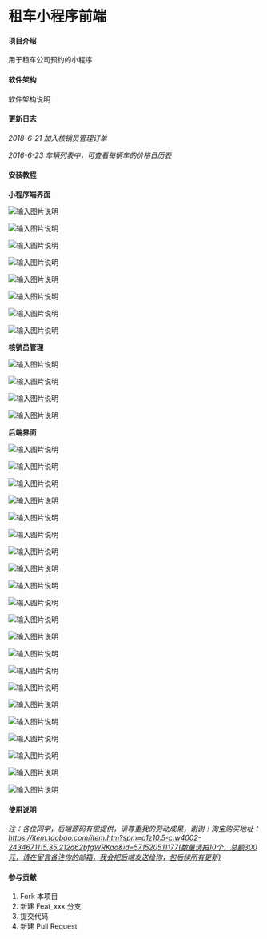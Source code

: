 # 租车小程序前端

#### 项目介绍
用于租车公司预约的小程序

#### 软件架构
软件架构说明

#### 更新日志
 _2018-6-21 加入核销员管理订单_ 

 _2016-6-23 车辆列表中，可查看每辆车的价格日历表_ 

#### 安装教程

 **小程序端界面** 

![输入图片说明](https://gitee.com/uploads/images/2018/0609/221631_9912ff1d_1974020.jpeg "1.jpg")

![输入图片说明](https://gitee.com/uploads/images/2018/0609/221643_fdd76cd2_1974020.jpeg "2.jpg")

![输入图片说明](https://gitee.com/uploads/images/2018/0623/094131_30ffd83a_1974020.jpeg "10.jpg")

![输入图片说明](https://gitee.com/uploads/images/2018/0609/221653_8bb4aa51_1974020.jpeg "3.jpg")

![输入图片说明](https://gitee.com/uploads/images/2018/0609/221700_01b3f146_1974020.jpeg "4.jpg")

![输入图片说明](https://gitee.com/uploads/images/2018/0609/221708_78a19e55_1974020.jpeg "5.jpg")

![输入图片说明](https://gitee.com/uploads/images/2018/0609/221715_3a403e14_1974020.jpeg "6.jpg")

![输入图片说明](https://gitee.com/uploads/images/2018/0609/221726_dd39dc4d_1974020.jpeg "9.jpg")

 **核销员管理**

![输入图片说明](https://gitee.com/uploads/images/2018/0623/094039_953e4997_1974020.jpeg "11.jpg")

![输入图片说明](https://gitee.com/uploads/images/2018/0623/094051_86056d90_1974020.jpeg "12.jpg")

![输入图片说明](https://gitee.com/uploads/images/2018/0623/094058_14c58fa7_1974020.jpeg "13.jpg")

![输入图片说明](https://gitee.com/uploads/images/2018/0623/094104_6317853e_1974020.jpeg "14.jpg")

 **后端界面** 

![输入图片说明](https://gitee.com/uploads/images/2018/0609/221815_ad968105_1974020.png "1.png")

![输入图片说明](https://gitee.com/uploads/images/2018/0609/221823_cd89451e_1974020.png "2.png")

![输入图片说明](https://gitee.com/uploads/images/2018/0609/221831_928d763f_1974020.png "3.png")

![输入图片说明](https://gitee.com/uploads/images/2018/0609/221840_aea930db_1974020.png "4.png")

![输入图片说明](https://gitee.com/uploads/images/2018/0609/221847_8ef8a8d4_1974020.png "5.png")

![输入图片说明](https://gitee.com/uploads/images/2018/0609/221854_f09561ad_1974020.png "6.png")

![输入图片说明](https://gitee.com/uploads/images/2018/0609/221901_e0539eeb_1974020.png "7.png")

![输入图片说明](https://gitee.com/uploads/images/2018/0609/221907_15b4cff7_1974020.png "8.png")

![输入图片说明](https://gitee.com/uploads/images/2018/0609/221914_b6cb60b0_1974020.png "9.png")

![输入图片说明](https://gitee.com/uploads/images/2018/0609/221920_478681d6_1974020.png "10.png")

![输入图片说明](https://gitee.com/uploads/images/2018/0609/221927_b3d30925_1974020.png "11.png")

![输入图片说明](https://gitee.com/uploads/images/2018/0609/221933_90d7f90d_1974020.png "12.png")

![输入图片说明](https://gitee.com/uploads/images/2018/0609/221941_199cdf03_1974020.png "13.png")

![输入图片说明](https://gitee.com/uploads/images/2018/0609/221947_335e5224_1974020.png "14.png")

![输入图片说明](https://gitee.com/uploads/images/2018/0609/221955_4965c12a_1974020.png "15.png")

![输入图片说明](https://gitee.com/uploads/images/2018/0609/222002_7252f46a_1974020.png "16.png")

![输入图片说明](https://gitee.com/uploads/images/2018/0609/222009_8cc50ab7_1974020.png "17.png")

![输入图片说明](https://gitee.com/uploads/images/2018/0609/222016_eb726635_1974020.png "18.png")

![输入图片说明](https://gitee.com/uploads/images/2018/0609/222023_d9326cd5_1974020.png "19.png")

![输入图片说明](https://gitee.com/uploads/images/2018/0609/222030_7fcf7abc_1974020.png "20.png")

![输入图片说明](https://gitee.com/uploads/images/2018/0609/222037_c294cd01_1974020.png "21.png")

#### 使用说明

 _注：各位同学，后端源码有偿提供，请尊重我的劳动成果，谢谢！淘宝购买地址：https://item.taobao.com/item.htm?spm=a1z10.5-c.w4002-2434671115.35.212d62bfgWRKao&id=571520511177(数量请拍10个，总额300元，请在留言备注你的邮箱，我会把后端发送给你，包后续所有更新)_ 

#### 参与贡献

1. Fork 本项目
2. 新建 Feat_xxx 分支
3. 提交代码
4. 新建 Pull Request


